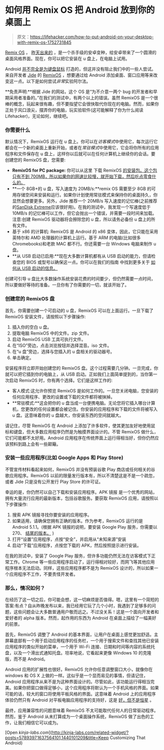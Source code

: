 # 如何用 Remix OS 把 Android 放到你的桌面上

> 原文：<https://lifehacker.com/how-to-put-android-on-your-desktop-with-remix-os-1752731845>

[Remix OS](http://www.jide.com/en/remixos-for-pc) ， [昨天出来的](http://lifehacker.com/remixos-brings-desktop-style-android-to-intel-based-pcs-1752436333) ，是一个杀手级的安卓变种，给安卓带来了一个圆滑的桌面风格界面。现在，你可以把它安装在 u 盘上，在电脑上试用。



Android [并不完全是为键盘鼠标](http://gizmodo.com/google-pixel-c-review-androids-not-ready-for-a-tablet-1747368432#_ga=1.97940058.431406394.1415821409) 打造的，但这并没有阻止我们中的一些人尝试。来自开发者 [Jide](http://www.jide.com/en) 的 [RemixOS](http://www.jide.com/en/remixos-for-pc) ，想要通过给 Android 添加桌面、窗口应用等来改变这一点。以下是如何尝试*非常*实验阿尔法。

**免责声明:**根据 Jide 的网站，这个 OS 是“为不介意一两个 bug 的开发者和早期采用者准备的。”在我们的测试中，有两个以上的错误。虽然 RemixOS 是一个很棒的概念，玩起来很有趣，但不要指望它会很快取代你现在的电脑。然而，如果你正处于风口浪尖，摆弄你的电脑，玩实验软件(这可能解释了你为什么阅读 Lifehacker)，无论如何，继续吧。

### **你需要什么**

默认情况下，RemixOS 运行在 u 盘上。你可以在*访客模式*中使用它，每次运行它都会在一个新的桌面上重新开始，或者在*常驻模式*中使用它，它会将你所有的应用程序和文件保存在 u 盘上，这样你以后就可以在任何计算机上继续你的会话。要创建您的 RemixOS 盘，您需要:

*   **RemixOS for PC package:** 你可以从这里 下载 RemixOS [的安装包。这个包只有不到 700MB，所以如果你的网速比较慢，就开始下载，然后吃点零食什么的。](http://www.jide.com/en/remixos-for-pc)
*   **一个 8GB+的 u 盘，写入速度为 20MB/s:**remix OS 需要至少 8GB 的可用存储空间来安装和运行。如果你计划使用常驻模式来保持你的桌面持久，你显然会想要更多。另外，Jide 推荐一个 20MB/s 写入速度的记忆棒(之前推荐的[SanDisk Extreme](http://www.amazon.com/exec/obidos/ASIN/B008AF384W/?asc_campaign=InlineText&asc_refurl=https://lifehacker.com/how-to-put-android-on-your-desktop-with-remix-os-1752731845&asc_source=&rawdata=[r|https://www.google.com/[t|mod-title[p|707359862[a|B008AF384W[au|5716509846451982265&tag=kinjalifehackerlink-20)应该很好用)。在我的测试中，我发现一个写速度低于 10MB/s 的记忆棒可以工作，但它会抛出一个错误，并需要一段时间来加载。注意:创建 RemixOS 驱动器将会擦除您的 u 盘，所以请务必备份 u 盘上的所有文件。
*   基于 x86 的计算机: RemixOS 是 Android 的 x86 变体，因此，它只能在采用英特尔和 AMD 处理器的计算机上运行。基于 ARM 的电脑(比如很多 Chromebooks)和老款 MAC 都不行。你还需要一台 Windows 电脑来制作 u 盘。
*   **从 USB 启动已启用:**现在大多数计算机都有从 USB 启动的能力，但请检查您的 BIOS 或型号以确保这一点。你可以在我们的指南 中找到更多关于 [如何从 USB 启动的信息。](http://lifehacker.com/how-to-boot-from-a-usb-drive-or-cd-on-any-computer-5991848)

创建可引导 u 盘比大多数操作系统安装花费的时间要少，但仍然需要一点时间，所以要做好等待的准备。一旦你有了你需要的一切，就该开始了。

### **创建您的 RemixOS 盘**

首先，你需要创建一个可启动的 u 盘，RemixOS 可以在上面运行。一旦下载了 RemixOS 安装文件，请按照以下步骤操作:

1.  插入你的空白 u 盘。
2.  提取电脑 RemixOS 中的文件。zip 文件。
3.  启动 RemixOS USB 工具可执行文件。
4.  在“ISO”旁边，点击浏览按钮并选择混音。iso 文件。
5.  在“u 盘”旁边，选择与您插入的 u 盘相关的驱动器号。
6.  单击确定。

安装程序将立即开始创建您的 RemixOS 盘。这个过程需要几分钟。一旦完成，你就可以把它插到你的电脑上，从 USB 启动。正如我们上面简单提到的，当你第一次启动 RemixOS 时，你有两个选择。它们是这样工作的:

*   客人模式:这允许你预览 RemixOS 是如何工作的。一旦您关闭电脑，您安装的任何应用程序、更改的设置或下载的文件都将被抹掉。
*   **常驻模式:**这会把你的 u 盘当成一台便携电脑。无论您将它插入哪台计算机，您更改的任何设置都会被记住。你安装的应用程序和下载的文件将被写入 u 盘。这意味着你的 u 盘越大，你安装东西的空间就越大。

请记住，尽管 RemixOS 在 Android 上添加了许多软件，使其更加友好地使用鼠标和键盘，但大多数应用程序仍然是为触摸界面设计的。不管 RemixOS 做什么，它们可能都不太好用。Android 应用程序在传统界面上运行得相当好，但你仍然应该预料到路上会有一些颠簸。

### 安装一些应用程序(比如 Google Apps 和 Play Store)

不管宣传材料看起来如何，RemixOS 并没有预装谷歌 Play 商店或任何相关的谷歌应用程序。RemixOS 以前的限量发行版本有，所以不清楚这是不是一个疏忽，或者 Jide 只是没有公开发行 Play Store 的许可证。

幸运的是，你仍然可以自己下载和安装应用程序。APK 镜报 是一个优秀的网站，拥有大量流行应用的最新版本，包括谷歌服务。要获取 RemixOS 应用，请按照以下步骤操作:

1.  搜索 APK 镜报寻找你要安装的应用程序。
2.  如果适用，请确保您拥有正确的版本。作为参考，RemixOS 运行的是 Android 5.1.1。(根据 APK 镜报的说明，要安装 Google Play 服务，你需要以 270、 [结尾的版本。](http://www.apkmirror.com/apk/google-inc/google-play-services/google-play-services-8-4-89-2428711-270-android-apk-download/) )
3.  打开“设置”应用程序，点按“安全”，并启用从“未知来源”安装
4.  启动“下载”应用程序，点按您下载的 APK，然后按照提示进行安装。

在我的测试中，安装了 Google Play 服务，但许多功能仍然无法在访客模式下正常工作。Chrome 等一些应用程序启动了，运行得相对较好，而网飞等其他应用程序根本无法启动。同样，这些应用程序都不是为 RemixOS 设计的，所以如果一个应用程序不工作，不要责怪开发者。

### 那么，情况如何？

在经历了这一切之后，你可能会想，这一切麻烦是否值得。嗯，这里有一个简短的答案:有点？自从昨晚发布以来，我已经用它玩了几个小时，我遇到了足够多的问题，这些问题会让大多数普通用户敬而远之。不过没关系！这是一个面向开发者和爱好者的 alpha 版本。然而，起作用的东西为 Android 在桌面上描绘了一幅美好的前景。

首先，RemixOS 调整了 Android 的基本界面，让用户在桌面上感觉更加舒适。主屏幕底部有一个用于启动应用程序的任务栏，一个用于搜索文件和查找其他已安装应用程序的类似开始的菜单，一个用于 Wi-Fi 连接、日期和时间等内容的系统托盘，以及一个滑出式通知托盘。坦率地说，它看起来更像 Windows 10 的克隆版，而不是 Android。

Android 应用的扩展性也很好。RemixOS 允许你任意调整窗口大小，就像你在 windows 和 OS X 上做的一样。这似乎是一个显而易见的事情，但请记住，Android 应用程序从来不是为这种界面设计的。尽管如此，该功能运行得相当完美。如果你把窗口做得足够小，这个应用程序将默认为一个手机风格的界面。如果可能的话，较大的窗口将使用平板风格的界面。这意味着 Android 上的应用程序体验仍然只有 Android 对平板电脑应用程序的支持好，这是 [好，但不是恒星](https://lifehacker.com/lifehacker-pack-for-android-tablets-our-list-of-the-es-875602288) 。

最终，应用兼容性的问题意味着 RemixOS 不太可能取代任何人的日常驱动程序。然而，鉴于 Android 从未打算成为一个桌面操作系统，RemixOS 做了出色的工作，让我们相信它可以成为。

[Open *kinja-labs.com*](http://kinja-labs.com/related-widget/?posts=5789397,1637564101,1440101209&title=Keep Customizing That Android)